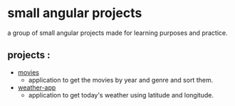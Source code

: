 # small angular projects

a group of small angular projects made for learning purposes and practice.

## projects :

* [movies](movies)
  * application to get the movies by year and genre and sort them.
* [weather-app](weather-app)
  * application to get today's weather using latitude and longitude.